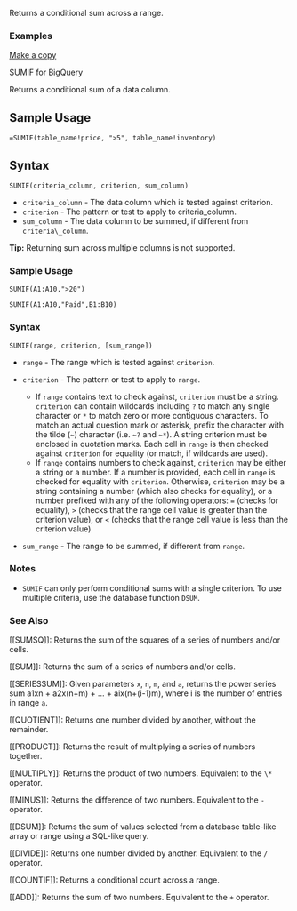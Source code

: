 Returns a conditional sum across a range.

### Examples

[Make a copy](https://docs.google.com/spreadsheets/d/1s2FxfaIiMrZLPvqjUvOcWt1yHuRQ8w5N7eIEKNxa48Q/copy)

SUMIF for BigQuery

Returns a conditional sum of a data column.

Sample Usage
------------

`=SUMIF(table_name!price, ">5", table_name!inventory)`

Syntax
------

`SUMIF(criteria_column, criterion, sum_column)`

* `criteria_column` - The data column which is tested against criterion.
* `criterion` - The pattern or test to apply to criteria\_column.
* `sum_column` - The data column to be summed, if different from `criteria\_column`.

**Tip:** Returning sum across multiple columns is not supported.

### Sample Usage

`SUMIF(A1:A10,">20")`

`SUMIF(A1:A10,"Paid",B1:B10)`

### Syntax

`SUMIF(range, criterion, [sum_range])`

* `range` - The range which is tested against `criterion`.
* `criterion` - The pattern or test to apply to `range`.

  + If `range` contains text to check against, `criterion` must be a string. `criterion` can contain wildcards including `?` to match any single character or `*` to match zero or more contiguous characters. To match an actual question mark or asterisk, prefix the character with the tilde (`~`) character (i.e. `~?` and `~*`). A string criterion must be enclosed in quotation marks. Each cell in `range` is then checked against `criterion` for equality (or match, if wildcards are used).
  + If `range` contains numbers to check against, `criterion` may be either a string or a number. If a number is provided, each cell in `range` is checked for equality with `criterion`. Otherwise, `criterion` may be a string containing a number (which also checks for equality), or a number prefixed with any of the following operators: `=` (checks for equality), `>` (checks that the range cell value is greater than the criterion value), or `<` (checks that the range cell value is less than the criterion value)
* `sum_range` - The range to be summed, if different from `range`.

### Notes

* `SUMIF` can only perform conditional sums with a single criterion. To use multiple criteria, use the database function `DSUM`.

### See Also

[[SUMSQ]]: Returns the sum of the squares of a series of numbers and/or cells.

[[SUM]]: Returns the sum of a series of numbers and/or cells.

[[SERIESSUM]]: Given parameters `x`, `n`, `m`, and `a`, returns the power series sum a1xn + a2x(n+m) + ... + aix(n+(i-1)m), where i is the number of entries in range `a`.

[[QUOTIENT]]: Returns one number divided by another, without the remainder.

[[PRODUCT]]: Returns the result of multiplying a series of numbers together.

[[MULTIPLY]]: Returns the product of two numbers. Equivalent to the `\*` operator.

[[MINUS]]: Returns the difference of two numbers. Equivalent to the `-` operator.

[[DSUM]]: Returns the sum of values selected from a database table-like array or range using a SQL-like query.

[[DIVIDE]]: Returns one number divided by another. Equivalent to the `/` operator.

[[COUNTIF]]: Returns a conditional count across a range.

[[ADD]]: Returns the sum of two numbers. Equivalent to the `+` operator.